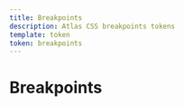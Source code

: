 ```yaml
---
title: Breakpoints
description: Atlas CSS breakpoints tokens
template: token
token: breakpoints
---
```


# Breakpoints

